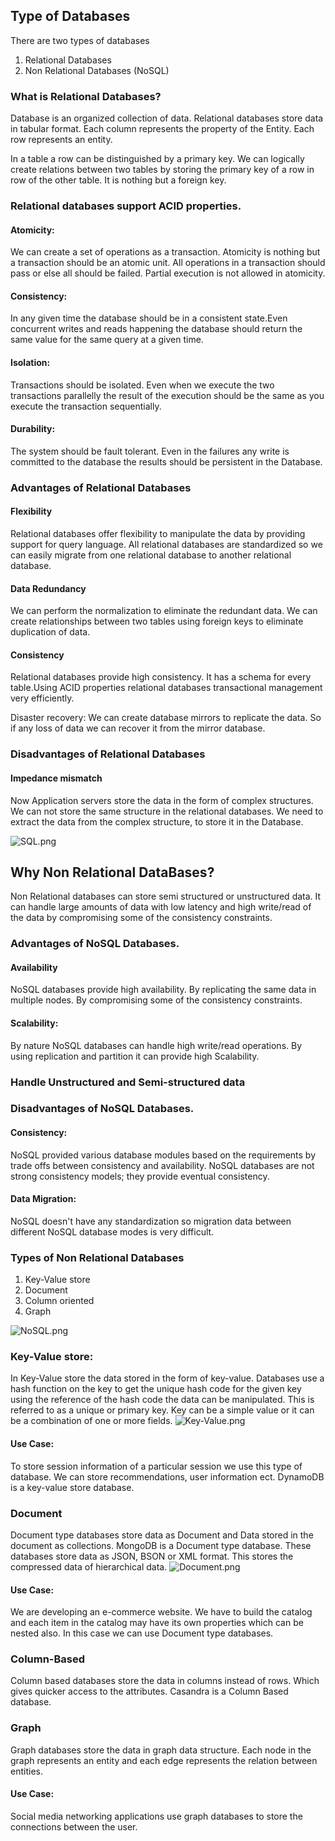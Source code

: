 ## Type of Databases
There are two types of databases
1. Relational Databases
2. Non Relational Databases (NoSQL)

### What is Relational Databases?
Database is an organized collection of data. Relational databases store data in tabular format. Each column represents 
the property of the Entity. Each row represents an entity.

In a table a row can be distinguished  by a primary key. We can logically create relations between two tables by 
storing the primary key of a row in row of the other table. It is nothing but a foreign key.

### Relational databases support ACID properties.
#### Atomicity:
We can create a set of operations as a transaction. Atomicity is nothing but a transaction should be an atomic unit. 
All operations in a transaction should pass or else all should be failed. Partial execution is not allowed in atomicity.
#### Consistency:
In any given time the database should be in a consistent state.Even concurrent writes and reads happening the database 
should return the same value for the same query at a given time.
#### Isolation:
Transactions should be isolated. Even when we execute the two transactions parallelly the result of the execution should
be the same as you execute the transaction sequentially.  
#### Durability:
The system should be fault tolerant. Even in the failures any write is committed to the database the results should be 
persistent in the Database.

### Advantages of Relational Databases
#### Flexibility
Relational databases offer flexibility to manipulate the data by providing support for query language. All relational 
databases are standardized so we can easily migrate from one relational database to another relational database.

#### Data Redundancy
We can perform the normalization to eliminate the redundant data. We can create relationships between two tables using 
foreign keys to eliminate duplication of data.

#### Consistency
Relational databases provide high consistency. It has a schema for every table.Using ACID properties relational 
databases transactional management very efficiently.

Disaster recovery:
We can create database mirrors to replicate the data. So if any loss of data we can recover it from the mirror database.

### Disadvantages of Relational Databases
#### Impedance mismatch
Now Application servers store the data in the form of complex structures. We can not store the same structure in the 
relational databases. We need to extract the data from the complex structure, to store it in the Database.

![SQL.png](res%2FSQL.png)

## Why Non Relational DataBases?
Non Relational databases can store semi structured or unstructured data. It can handle large amounts of data with 
low latency and high write/read of the data by compromising some of  the consistency constraints.

### Advantages of NoSQL Databases.
#### Availability
NoSQL databases provide high availability. By replicating the same data in multiple nodes. By compromising some of the 
consistency constraints.

#### Scalability:
By nature NoSQL databases can handle high write/read operations. By using replication and partition it can provide 
high Scalability.

### Handle Unstructured and Semi-structured data


### Disadvantages of NoSQL Databases.
#### Consistency:
NoSQL provided various database modules based on the requirements by trade offs between consistency and availability. 
NoSQL databases are not strong consistency models; they provide eventual consistency.
#### Data Migration:
NoSQL doesn't have any standardization so migration data between different NoSQL database modes is very difficult.

### Types of Non Relational Databases
1. Key-Value store
2. Document
3. Column oriented
4. Graph

![NoSQL.png](res/NoSQL.png)

### Key-Value store:
In Key-Value store the data stored in the form of key-value. Databases use a hash function on the key to get the unique 
hash code for the given key using the reference of the hash code the data can be manipulated. This is referred to as a unique or primary key. Key can be a simple value or it can be a combination of one or more fields.
![Key-Value.png](res/Key-Value.png)
#### Use Case:
To store session information of a particular session we use this type of database. We can store recommendations, user 
information ect. DynamoDB is a key-value store database.

### Document
Document type databases store data as Document and Data stored in the document as collections. MongoDB is a Document 
type database. These databases store data as JSON, BSON or XML format. This stores the compressed data of hierarchical data.
![Document.png](res/Document.png)
#### Use Case:
We are developing an e-commerce website. We have to build the catalog and each item in the catalog may have its own 
properties which can be nested also. In this case we can use Document type databases.

### Column-Based
Column based databases store the data in columns instead of rows. Which gives quicker access to the attributes. 
Casandra is a Column Based database.

### Graph
Graph databases store the data in graph data structure. Each node in the graph represents an entity and each edge 
represents the relation between entities.

#### Use Case:
Social media networking applications use graph databases to store the connections between the user.
